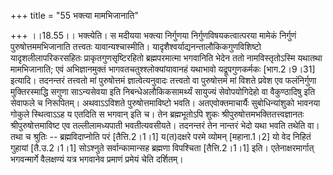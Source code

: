 +++
title = "55 भक्त्या मामभिजानाति"

+++
।।18.55।। भक्त्येति। स मदीयया भक्त्या निर्गुणया निर्गुणविषयकत्वात्परया
मामेकं निर्गुणं पुरुषोत्तममभिजानाति तत्त्वतः यावान्यश्चास्मीति।
यादृशैश्वर्याद्यनन्तालौकिकगुणविशिष्टो यादृशलीलापरिकरसहितः
प्राकृतगुणसृष्टिरहितो ब्रह्मपरमात्मा भगवानिति भेदेन ततो नामविस्तृतोऽस्मि
यथातथा मामभिजानाति; एवं अभिज्ञानमुक्तं भागवतचतुश्श्लोक्यांयावानहं
यथाभावो यद्रूपगुणकर्मकः \[भाग.2।9।31\] इत्यादि। तदनन्तरं तत्त्वतो मां
पुरुषोत्तमं ज्ञात्वेत्यनुवादः तत्त्वतो वा पुरुषोत्तमं मां विशते प्रवेश
एव फलंनिर्गुणा मुक्तिरस्माद्धि सगुणा साऽन्यसेवया इति
निबन्धेअलौकिकसामर्थ्यं सायुज्यं सेवोपयोगिदेहो वा वैकुण्ठादिषु इति
सेवाफले च निरूपितम्। अथवाऽऽविशते पुरुषोत्तमाविष्टो भवति।
अतएवोक्तमाचार्यैः सुबोधिन्यांशुको भावनया गोकुले स्थित्वाऽऽह य एतदिति स
भगवान् इति च। तेन ब्रह्मभूतोऽपि शुकः श्रीपुरुषोत्तमभक्तितत्त्वज्ञानतः
श्रीपुरुषोत्तमाविष्ट एव तल्लीलामध्यपाती भवतीत्यवसीयते। तदनन्तरं तेन
नान्तरं भेदो यथा भवति तथेति वा। तथा च श्रुतिः -- ब्रह्मविदाप्नोति परं
\[तैत्ति.2।1।1\] य(त)दक्षरे परमे व्योमन् \[महाना.1।2\] यो वेद निहितं
गुहायां \[तै.उ.2।1।1\] सोऽश्नुते सर्वान्कामान्सह ब्रह्मणा विपश्चिता
\[तैत्ति.2।1।1\] इति। एतेनाक्षरमार्गात् भगवन्मार्गे वैलक्षण्यं यत्र
भगवानेव प्रमाणं प्रमेयं चेति दर्शितम्।
